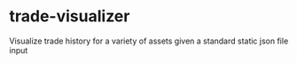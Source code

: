 # trade-visualizer
Visualize trade history for a variety of assets given a standard static json file input
